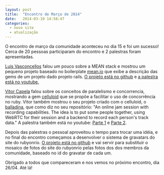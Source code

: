 ```yaml
---
layout: post
title:  "Encontro de Março de 2014"
date:   2014-03-10 14:58:47
categories:
  - novo site
  - atualização
---
```


O encontro de março da comunidade aconteceu no dia 15 e foi um sucesso! Cerca de 20 pessoas participaram do encontro e 2 palestras foram apresentadas.

[Luis Vasconcellos](http://twitter.com/vasconcelloslf) falou um pouco sobre a MEAN stack e mostrou um pequeno projeto baseado no boilerplate [mean.io](http://mean.io) que exibe a descrição das gems de um projeto dado projeto rails. [O projeto está no github](https://github.com/vasconcelloslf/know-your-gems) e [a palestra está no youtube.](https://www.youtube.com/watch?v=VzOnZT3atso&feature=youtu.be)

[Vitor Capela](http://twitter.com/dodecaphonic) falou sobre os conceitos de paralelismo e concorrencia, mostrando a gem [celluloid](https://github.com/celluloid/celluloid) que se propõe a facilitar o uso de concorrência no ruby. Vitor também mostrou o seu projeto criado com o celluloid, o [balladina](https://github.com/dodecaphonic/balladina), que como diz no seu repositório: "An online jam session with recording capabilities. The idea is to put some people together, using WebRTC for their session and a backend to record each person's track data." A palestra também está no youtube: [Parte 1](https://www.youtube.com/watch?v=0t0BlDdWQQY) e [Parte 2](http://www.youtube.com/watch?v=_y6KbkqklkQ).

Depois das palestras o pessoal aproveitou o tempo para trocar uma idéia, e no final do encontro começamos a desenvolver o sistema de gravatars do site do rubyonrio. [O projeto está no github](https://github.com/rubyonrio/rubyonrio-gravatars) e vai servir para substituir o mosaico de fotos do site do rubyonrio pelas fotos dos dos membros da comunidade, baseado no id do gravatar de cada um.

Obrigado a todos que compareceram e nos vemos no próximo encontro, dia 26/04. Até lá!
